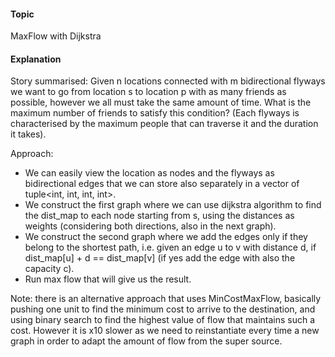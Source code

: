 #### Topic
MaxFlow with Dijkstra

#### Explanation

Story summarised:
Given n locations connected with m bidirectional flyways we want to go from location s to location p with as many friends as possible, however we all must take the same amount of time. What is the maximum number of friends to satisfy this condition?
(Each flyways is characterised by the maximum people that can traverse it and the duration it takes).

Approach:
- We can easily view the location as nodes and the flyways as bidirectional edges that we can store also separately in a vector of tuple<int, int, int, int>.
- We construct the first graph where we can use dijkstra algorithm to find the dist_map to each node starting from s, using the distances as weights (considering both directions, also in the next graph).
- We construct the second graph where we add the edges only if they belong to the shortest path, i.e. given an edge u to v with distance d, if dist_map[u] + d == dist_map[v] (if yes add the edge with also the capacity c).
- Run max flow that will give us the result.

Note: there is an alternative approach that uses MinCostMaxFlow, basically pushing one unit to find the minimum cost to arrive to the destination, and using binary search to find the highest value of flow that maintains such a cost. 
However it is x10 slower as we need to reinstantiate every time a new graph in order to adapt the amount of flow from the super source.